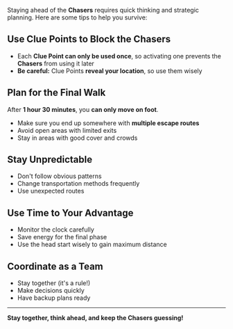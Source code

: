 Staying ahead of the **Chasers** requires quick thinking and strategic planning. Here are some tips to help you survive:

## Use Clue Points to Block the Chasers

- Each **Clue Point can only be used once**, so activating one prevents the **Chasers** from using it later
- **Be careful:** Clue Points **reveal your location**, so use them wisely

## Plan for the Final Walk

After **1 hour 30 minutes**, you **can only move on foot**.

- Make sure you end up somewhere with **multiple escape routes**
- Avoid open areas with limited exits
- Stay in areas with good cover and crowds

## Stay Unpredictable

- Don't follow obvious patterns
- Change transportation methods frequently
- Use unexpected routes

## Use Time to Your Advantage

- Monitor the clock carefully
- Save energy for the final phase
- Use the head start wisely to gain maximum distance

## Coordinate as a Team

- Stay together (it's a rule!)
- Make decisions quickly
- Have backup plans ready

---

**Stay together, think ahead, and keep the Chasers guessing!**
